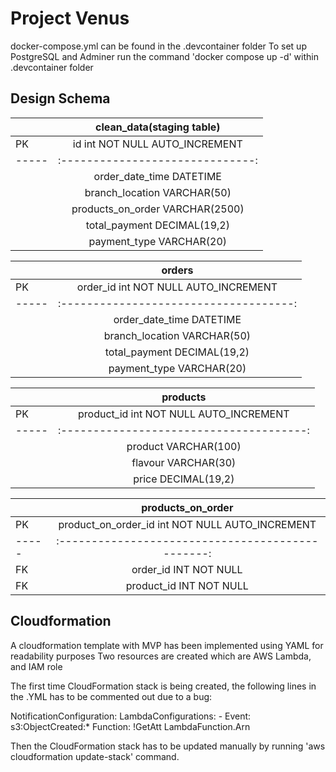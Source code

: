 # Project Venus

docker-compose.yml can be found in the .devcontainer folder 
To set up PostgreSQL and Adminer run the command 'docker compose up -d' within .devcontainer folder

Design Schema
---

|     |clean_data(staging table)       |
|:----|:------------------------------:|
| PK  | id int NOT NULL AUTO_INCREMENT |
|-----|:------------------------------:|
|     | order_date_time DATETIME       |
|     | branch_location VARCHAR(50)    |
|     | products_on_order VARCHAR(2500)|
|     | total_payment DECIMAL(19,2)    |
|     | payment_type VARCHAR(20)       |

|     |             orders                   |
|:----|:------------------------------------:|
| PK  | order_id int NOT NULL AUTO_INCREMENT |
|-----|:------------------------------------:|
|     | order_date_time DATETIME             |
|     | branch_location VARCHAR(50)          |
|     | total_payment DECIMAL(19,2)          |
|     | payment_type VARCHAR(20)             |

|     |             products                   |
|:----|:--------------------------------------:|
| PK  | product_id int NOT NULL AUTO_INCREMENT |
|-----|:--------------------------------------:|
|     | product VARCHAR(100)                    |
|     | flavour VARCHAR(30)                    |
|     | price DECIMAL(19,2)                    |

|     |             products_on_order                   |
|:----|:-----------------------------------------------:|
| PK  | product_on_order_id int NOT NULL AUTO_INCREMENT |
|-----|:-----------------------------------------------:|
| FK  | order_id INT NOT NULL                           |
| FK  | product_id INT NOT NULL                         |


 ## Cloudformation ##

A cloudformation template with MVP has been implemented using YAML for readability purposes Two resources are created which are AWS Lambda, and IAM role

The first time CloudFormation stack is being created, the following lines in the .YML has to be commented out due to a bug: 

   NotificationConfiguration:
        LambdaConfigurations:
          - Event: s3:ObjectCreated:*
            Function: !GetAtt LambdaFunction.Arn

Then the CloudFormation stack has to be updated manually by running 'aws cloudformation update-stack' command.
